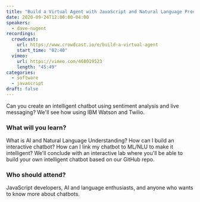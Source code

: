 ```yaml
---
title: "Build a Virtual Agent with JavaScript and Natural Language Processing"
date: 2020-09-24T12:00:00-04:00
speakers:
  - dave-nugent
recordings:
  crowdcast:
    url: https://www.crowdcast.io/e/build-a-virtual-agent
    start_time: "02:40"
  vimeo:
    url: https://vimeo.com/468019523
    length: "45:49"
categories:
  - software
  - javascript
draft: false
---
```


Can you create an intelligent chatbot using sentiment analysis and live messaging? We'll see how using IBM Watson and Twilio.

### What will you learn?

What is AI and Natural Language Understanding?
How can I build an interactive chatbot?
How can I link my chatbot to ML/NLU to make it intelligent?
We'll conclude with an interactive lab where you'll be able to build your own intelligent chatbot based on our GitHub repo.

### Who should attend?

JavaScript developers, AI and language enthusiasts, and anyone who wants to know more about chatbots.
